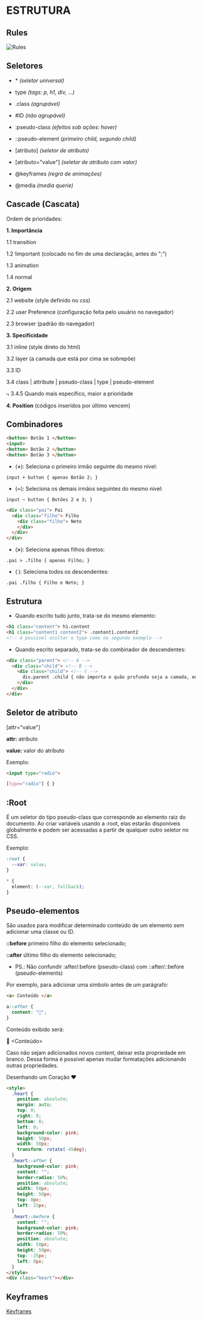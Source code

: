 # ESTRUTURA

## Rules

![Rules](/imagens/rules.png "rules")

## Seletores

* \* *(seletor universal)*

* type *(tags: p, h1, div, ...)*

* .class *(agrupável)*

* \#ID *(não agrupável)*

* :pseudo-class *(efeitos sob ações: hover)*

* ::pseudo-element *(primeiro child, segundo child)*

* [atributo] *(seletor de atributo)*

* [atributo="value"] *(seletor de atributo com valor)*

* @keyframes *(regra de animações)*

* @media *(media querie)*

## Cascade (Cascata)

Ordem de prioridades:

**1. Importância**

1.1 transition

1.2 !important (colocado no fim de uma declaração, antes do ";")

1.3 animation

1.4 normal

**2. Origem**

2.1 website (style definido no css)

2.2 user Preference (configuração feita pelo usuário no navegador)

2.3 browser (padrão do navegador)

**3. Specificidade**

3.1 inline (style direto do html)

3.2 layer (a camada que está por cima se sobrepõe)

3.3 ID

3.4 class | attribute | pseudo-class | type | pseudo-element

 ⤷ 3.4.5 Quando mais específico, maior a prioridade

**4. Position** (códigos inseridos por último vencem)

## Combinadores

```html
<button> Botão 1 </button>
<input>
<button> Botão 2 </button>
<button> Botão 3 </button>
```

* (**+**): Seleciona o primeiro irmão seguinte do mesmo nível:

`input + button { apenas Botão 2; }`

* (**~**): Seleciona os demais irmãos seguintes do mesmo nível:

`input ~ button { Botões 2 e 3; }`

```html
<div class="pai"> Pai
  <div class="filho"> Filho
    <div class="filho"> Neto
    </div>
  </div>
</div>
```

* (**>**): Seleciona apenas filhos diretos:

`.pai > .filho { apenas Filho; }`

* (**&nbsp;**): Seleciona todos os descendentes:

`.pai .filho { Filho e Neto; }`

## Estrutura

* Quando escrito tudo junto, trata-se do mesmo elemento:

```html
<h1 class="content"> h1.content
<h1 class="content1 content2"> .content1.content2
<!-- é possível ocultar o type como no segundo exemplo -->
```

* Quando escrito separado, trata-se do combinador de descendentes:

```html
<div class="parent"> <!-- A -->
  <div class="child"> <!-- B -->
    <div class="child"> <!-- C -->
      div.parent .child { não importa o quão profunda seja a camada, engloba todos os child B e C dentro do parent A; }
    </div>
  </div>
</div>
```

## Seletor de atributo

[attr="value"]

**attr:** atributo

**value:** valor do atributo

Exemplo:

```html
<input type="radio">
```

```css
[type="radio"] { }
```

## :Root

É um seletor do tipo pseudo-class que corresponde ao elemento raiz do documento. Ao criar variáveis usando a :root, elas estarão disponíveis globalmente e podem ser acessadas a partir de qualquer outro seletor no CSS.

Exemplo:

```css
:root {
  --var: value;
}

* {
  element: (--var, fallback);
}
```

## Pseudo-elementos

São usados para modificar determinado conteúdo de um elemento sem adicionar uma classe ou ID. 

**::before** primeiro filho do elemento selecionado;

**::after** último filho do elemento selecionado;

* PS.: Não confundir :after/:before (pseudo-class) com ::after/::before (pseudo-elements)

Por exemplo, para adicionar uma símbolo antes de um parágrafo:

```html
<a> Conteúdo </a>
```

```css
a::after {
  content: "🔗";
}
```

Conteúdo exibido será:

🔗 <Conteúdo>

Caso não sejam adicionados novos _content_, deixar esta propriedade em branco. Dessa forma é possível apenas mudar formatações adicionando outras propriedades.

Desenhando um Coração ♥

```html
<style>
  .heart {
    position: absolute;
    margin: auto;
    top: 0;
    right: 0;
    bottom: 0;
    left: 0;
    background-color: pink;
    height: 50px;
    width: 50px;
    transform: rotate(-45deg);
  }
  .heart::after {
    background-color: pink;
    content: "";
    border-radius: 50%;
    position: absolute;
    width: 50px;
    height: 50px;
    top: 0px;
    left: 25px;
  }
  .heart::before {
    content: "";
    background-color: pink;
    border-radius: 50%;
    position: absolute;
    width: 50px;
    height: 50px;
    top: -25px;
    left: 0px;
  }
</style>
<div class="heart"></div>
```

## Keyframes

[Keyfranes]()